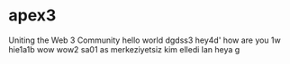 # apex3
Uniting the Web 3 Community
hello world dgdss3
hey4d'
how are you
1w
hie1a1b
wow
wow2
sa01
as
merkeziyetsiz
kim elledi lan
heya
 g
